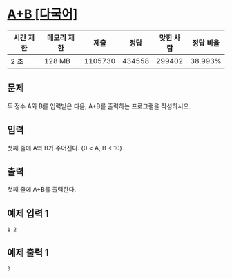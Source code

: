 

# [A+B [다국어]](https://www.acmicpc.net/problem/1000)

| 시간 제한 | 메모리 제한 | 제출 | 정답 | 맞힌 사람 | 정답 비율 |
| --- | --- | --- | --- | --- | --- |
| 2 초 | 128 MB | 1105730 | 434558 | 299402 | 38.993% |

## 문제

두 정수 A와 B를 입력받은 다음, A+B를 출력하는 프로그램을 작성하시오.

## 입력

첫째 줄에 A와 B가 주어진다. (0 < A, B < 10)

## 출력

첫째 줄에 A+B를 출력한다.

## 예제 입력 1

```
1 2

```

## 예제 출력 1

```
3
```
